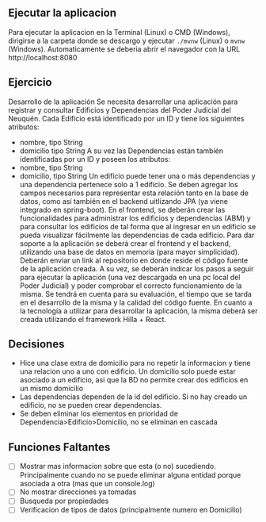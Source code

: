 ## Ejecutar la aplicacion
Para ejecutar la aplicacion en la Terminal (Linux) o CMD (Windows), dirigirse a la carpeta donde se descargo y ejecutar `./mvnw` (Linux) o `mvnw` (Windows).
Automaticamente se deberia abrir el navegador con la URL http://localhost:8080

## Ejercicio
Desarrollo de la aplicación
Se necesita desarrollar una aplicación para registrar y consultar Edificios y Dependencias del Poder
Judicial del Neuquén.
Cada Edificio está identificado por un ID y tiene los siguientes atributos:
- nombre, tipo String
- domicilio tipo String
A su vez las Dependencias están también identificadas por un ID y poseen los atributos:
- nombre, tipo String
- domicilio, tipo String
Un edificio puede tener una o más dependencias y una dependencia pertenece solo a 1 edificio.
Se deben agregar los campos necesarios para representar esta relación tanto en la base de datos, como así
también en el backend uitlizando JPA (ya viene integrado en spring-boot).
En el frontend, se deberán crear las funcionalidades para administrar los edificios y dependencias (ABM)
y para consultar los edificios de tal forma que al ingresar en un edificio se pueda visualizar fácilmente las
dependencias de cada edificio.
Para dar soporte a la aplicación se deberá crear el frontend y el backend, utilizando una base de datos en
memoria (para mayor simplicidad).
Deberán enviar un link al repositorio en donde reside el código fuente de la aplicación creada.
A su vez, se deberán indicar los pasos a seguir para ejecutar la aplicación (una vez descargada en una pc
local del Poder Judicial) y poder comprobar el correcto funcionamiento de la misma.
Se tendrá en cuenta para su evaluación, el tiempo que se tarda en el desarrollo de la misma y la calidad
del código fuente.
En cuanto a la tecnología a utilizar para desarrollar la aplicación, la misma deberá ser creada utilizando el
framework Hilla + React.

## Decisiones
- Hice una clase extra de domicilio para no repetir la informacion y tiene una relacion uno a uno con edificio. Un domicilio solo puede estar asociado a un edificio, asi que la BD no permite crear dos edificios en un mismo domicilio
- Las dependencias dependen de la id del edificio. Si no hay creado un edificio, no se pueden crear dependencias.
- Se deben eliminar los elementos en prioridad de Dependencia>Edificio>Domicilio, no se eliminan en cascada

## Funciones Faltantes
 - [ ] Mostrar mas informacion sobre que esta (o no) sucediendo. Principalmente cuando no se puede eliminar alguna entidad porque asociada a otra (mas que un console.log)  
 - [ ] No mostrar direcciones ya tomadas  
 - [ ] Busqueda por propiedades  
 - [ ] Verificacion de tipos de datos (principalmente numero en Domicilio)  